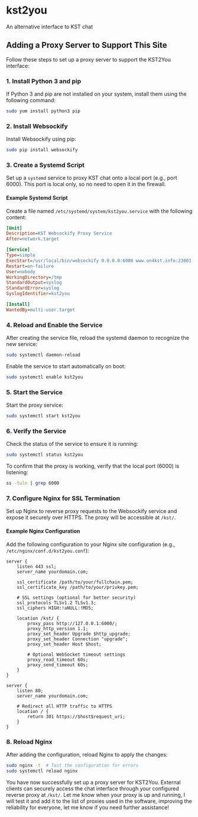 # kst2you
An alternative interface to KST chat

## Adding a Proxy Server to Support This Site

Follow these steps to set up a proxy server to support the KST2You interface:

### 1. Install Python 3 and pip
If Python 3 and pip are not installed on your system, install them using the following command:

```bash
sudo yum install python3 pip
```

### 2. Install Websockify
Install Websockify using pip:

```bash
sudo pip install websockify
```

### 3. Create a Systemd Script
Set up a `systemd` service to proxy KST chat onto a local port (e.g., port 6000). This port is local only, so no need to open it in the firewall.

#### Example Systemd Script
Create a file named `/etc/systemd/system/kst2you.service` with the following content:

```ini
[Unit]
Description=KST Websockify Proxy Service
After=network.target

[Service]
Type=simple
ExecStart=/usr/local/bin/websockify 0.0.0.0:6000 www.on4kst.info:23001
Restart=on-failure
User=nobody
WorkingDirectory=/tmp
StandardOutput=syslog
StandardError=syslog
SyslogIdentifier=kst2you

[Install]
WantedBy=multi-user.target
```

### 4. Reload and Enable the Service
After creating the service file, reload the systemd daemon to recognize the new service:

```bash
sudo systemctl daemon-reload
```

Enable the service to start automatically on boot:

```bash
sudo systemctl enable kst2you
```

### 5. Start the Service
Start the proxy service:

```bash
sudo systemctl start kst2you
```

### 6. Verify the Service
Check the status of the service to ensure it is running:

```bash
sudo systemctl status kst2you
```

To confirm that the proxy is working, verify that the local port (6000) is listening:

```bash
ss -tuln | grep 6000
```

### 7. Configure Nginx for SSL Termination
Set up Nginx to reverse proxy requests to the Websockify service and expose it securely over HTTPS. The proxy will be accessible at `/kst/`.

#### Example Nginx Configuration
Add the following configuration to your Nginx site configuration (e.g., `/etc/nginx/conf.d/kst2you.conf`):

```nginx
server {
    listen 443 ssl;
    server_name yourdomain.com;

    ssl_certificate /path/to/your/fullchain.pem;
    ssl_certificate_key /path/to/your/privkey.pem;

    # SSL settings (optional for better security)
    ssl_protocols TLSv1.2 TLSv1.3;
    ssl_ciphers HIGH:!aNULL:!MD5;

    location /kst/ {
        proxy_pass http://127.0.0.1:6000/;
        proxy_http_version 1.1;
        proxy_set_header Upgrade $http_upgrade;
        proxy_set_header Connection "upgrade";
        proxy_set_header Host $host;

        # Optional WebSocket timeout settings
        proxy_read_timeout 60s;
        proxy_send_timeout 60s;
    }
}

server {
    listen 80;
    server_name yourdomain.com;

    # Redirect all HTTP traffic to HTTPS
    location / {
        return 301 https://$host$request_uri;
    }
}
```

### 8. Reload Nginx
After adding the configuration, reload Nginx to apply the changes:

```bash
sudo nginx -t  # Test the configuration for errors
sudo systemctl reload nginx
```

You have now successfully set up a proxy server for KST2You. External clients can securely access the chat interface through your configured reverse proxy at `/kst/`. Let me know when your proxy is up and running, I will test it and add it to the list of proxies used in the software, improving the reliability for everyone, let me know if you need further assistance!


